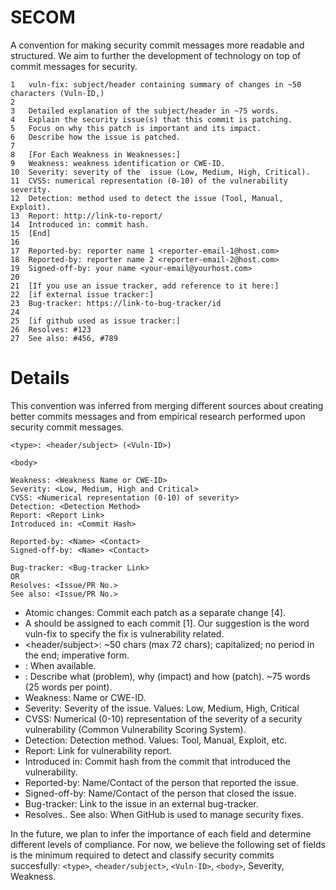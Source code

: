 # SECOM

A convention for making security commit messages more readable and structured. We aim to further the development of technology on top of commit messages for security.

```
1   vuln-fix: subject/header containing summary of changes in ~50 characters (Vuln-ID,)
2
3   Detailed explanation of the subject/header in ~75 words.
4   Explain the security issue(s) that this commit is patching.
5   Focus on why this patch is important and its impact.
6   Describe how the issue is patched.
7
8   [For Each Weakness in Weaknesses:]
9   Weakness: weakness identification or CWE-ID.
10  Severity: severity of the  issue (Low, Medium, High, Critical).
11  CVSS: numerical representation (0-10) of the vulnerability severity.
12  Detection: method used to detect the issue (Tool, Manual, Exploit).
13  Report: http://link-to-report/
14  Introduced in: commit hash.
15  [End]
16
17  Reported-by: reporter name 1 <reporter-email-1@host.com>
18  Reported-by: reporter name 2 <reporter-email-2@host.com>
19  Signed-off-by: your name <your-email@yourhost.com>
20
21  [If you use an issue tracker, add reference to it here:]
22  [if external issue tracker:]
23  Bug-tracker: https://link-to-bug-tracker/id
24
25  [if github used as issue tracker:]
26  Resolves: #123
27  See also: #456, #789
```

# Details

This convention was inferred from merging different sources about creating better commits messages and from empirical research performed upon security commit messages.

```
<type>: <header/subject> (<Vuln-ID>)

<body>

Weakness: <Weakness Name or CWE-ID>
Severity: <Low, Medium, High and Critical>
CVSS: <Numerical representation (0-10) of severity>
Detection: <Detection Method>
Report: <Report Link>
Introduced in: <Commit Hash>

Reported-by: <Name> <Contact>
Signed-off-by: <Name> <Contact>

Bug-tracker: <Bug-tracker Link>
OR
Resolves: <Issue/PR No.>
See also: <Issue/PR No.>
```

* Atomic changes: Commit each patch as a separate change [4].
* A <type> should be assigned to each commit [1]. Our suggestion is the word vuln-fix to specify the fix is vulnerability related.
* <header/subject>: ~50 chars (max 72 chars); capitalized; no period in the end; imperative form.
* <Vuln-ID>: When available.
* <body>: Describe what (problem), why (impact) and how (patch). ~75 words (25 words per point).
* Weakness: Name or CWE-ID.
* Severity: Severity of the issue. Values: Low, Medium, High, Critical
* CVSS: Numerical (0-10) representation of the severity of a security vulnerability (Common Vulnerability Scoring System).
* Detection: Detection method. Values: Tool, Manual, Exploit, etc.
* Report: Link for vulnerability report.
* Introduced in: Commit hash from the commit that introduced the vulnerability.
* Reported-by: Name/Contact of the person that reported the issue.
* Signed-off-by: Name/Contact of the person that closed the issue.
* Bug-tracker: Link to the issue in an external bug-tracker.
* Resolves.. See also: When GitHub is used to manage security fixes.
  
In the future, we plan to infer the importance of each field and determine different levels of compliance. For now, we believe the following set of fields is the minimum required to detect and classify security commits succesfully: `<type>`, `<header/subject>`, `<Vuln-ID>`, `<body>`, Severity, Weakness.
